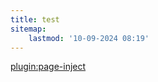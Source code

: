 ```yaml
---
title: test
sitemap:
    lastmod: '10-09-2024 08:19'
---
```


[plugin:page-inject](/user/pages/01.news_events)
